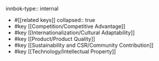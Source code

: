 innbok-type:: internal
- #[[related keys]]
collapsed:: true
- #key [[Competition/Competitive Advantage]]
- #key [[Internationalization/Cultural Adaptability]]
- #key [[Product/Product Quality]]
- #key [[Sustainability and CSR/Community Contribution]]
- #key [[Technology/Intellectual Property]]














